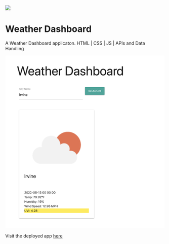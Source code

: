 
<img src='https://img.shields.io/badge/license-MIT-blue.svg'>
 
<h1> Weather Dashboard </h1>

<p> A Weather Dashboard applicaton. 
 HTML | CSS | JS | APIs and Data Handling</p>

![alt text](https://github.com/bsandfer/weather-dashboard/blob/main/assets/WeatherDashboardScreenshot.png?raw=true)

Visit the deployed app <a href="https://bsandfer.github.io/weather-dashboard/" target="_blank" rel="noreferrer">here</a>
